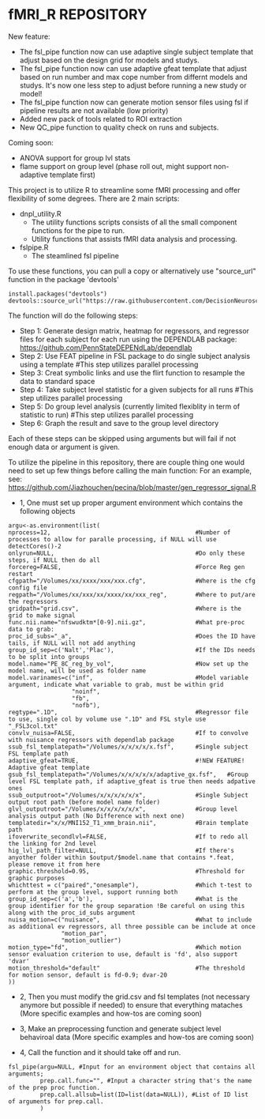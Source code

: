 # fMRI_R REPOSITORY

New feature: 
- The fsl_pipe function now can use adaptive single subject template that adjust based on the design grid for models and studys. 
- The fsl_pipe function now can use adaptive gfeat template that adjust based on run number and max cope number from differnt models and studys. It's now one less step to adjust before running a new study or model!
- The fsl_pipe function now can generate motion sensor files using fsl if pipeline results are not available (low priority)
- Added new pack of tools related to ROI extraction
- New QC_pipe function to quality check on runs and subjects. 

Coming soon:
- ANOVA support for group lvl stats
- flame support on group level (phase roll out, might support non-adaptive template first)


This project is to utilize R to streamline some fMRI processing and offer flexibility of some degrees.
There are 2 main scripts:
  - dnpl_utility.R
      - The utility functions scripts consists of all the small component functions for the pipe to run. 
      - Utility functions that assists fMRI data analysis and processing. 
  - fslpipe.R
      - The steamlined fsl pipeline

To use these functions, you can pull a copy or alternatively use "source_url" function in the package 'devtools'
```
install.packages("devtools")
devtools::source_url("https://raw.githubusercontent.com/DecisionNeurosciencePsychopathology/fMRI_R/master/dnpl_utility.R")
```

The function will do the following steps:
- Step 1: Generate design matrix, heatmap for regressors, and regressor files for each subject for each run using the DEPENDLAB package: https://github.com/PennStateDEPENdLab/dependlab
- Step 2: Use FEAT pipeline in FSL package to do single subject analysis using a template #This step utilizes parallel processing
- Step 3: Creat symbolic links and use the flirt function to resample the data to standard space
- Step 4: Take subject level statistic for a given subjects for all runs #This step utilizes parallel processing
- Step 5: Do group level analysis (currently limited flexiblity in term of statistic to run)  #This step utilizes parallel processing
- Step 6: Graph the result and save to the group level directory 

Each of these steps can be skipped using arguments but will fail if not enough data or argument is given. 

To utilize the pipeline in this repository, there are couple thing one would need to set up few things before calling the main function:
For an example, see: https://github.com/Jiazhouchen/pecina/blob/master/gen_regressor_signal.R

- 1, One must set up proper argument environment which contains the following objects
```
argu<-as.environment(list(
nprocess=12,                                         #Number of processes to allow for paralle processing, if NULL will use detectCores()-2
onlyrun=NULL,                                        #Do only these steps, if NULL then do all
forcereg=FALSE,                                      #Force Reg gen restart
cfgpath="/Volumes/xx/xxxx/xxx/xxx.cfg",              #Where is the cfg config file
regpath="/Volumes/xx/xxx/xx/xxxx/xx/xxx_reg",        #Where to put/are the regressors 
gridpath="grid.csv",                                 #Where is the grid to make signal
func.nii.name="nfswudktm*[0-9].nii.gz",              #What pre-proc data to grab:
proc_id_subs="_a",                                   #Does the ID have tails, if NULL will not add anything
group_id_sep=c('Nalt','Plac'),                       #If the IDs needs to be split into groups
model.name="PE_8C_reg_by_vol",                       #Now set up the model name, will be used as folder name
model.varinames=c("inf",                             #Model variable argument, indicate what variable to grab, must be within grid
                  "noinf",
                  "fb",
                  "nofb"),
regtype=".1D",                                       #Regressor file to use, single col by volume use ".1D" and FSL style use "_FSL3col.txt"
convlv_nuisa=FALSE,                                  #If to convolve with nuisance regressors with dependlab package
ssub_fsl_templatepath="/Volumes/x/x/x/x/x.fsf",      #Single subject FSL template path
adaptive_gfeat=TRUE,                                 #!NEW FEATURE! Adaptive gfeat template
gsub_fsl_templatepath="/Volumes/x/x/x/x/x/adaptive_gx.fsf",   #Group level FSL template path, if adaptive_gfeat is true then needs adpative ones
ssub_outputroot="/Volumes/x/x/x/x/x/x",              #Single Subject output root path (before model name folder)
glvl_outputroot="/Volumes/x/x/x/x/x/x",              #Group level analysis output path (No Difference with next one)
templatedir="x/x/MNI152_T1_xmm_brain.nii",           #Brain template path
ifoverwrite_secondlvl=FALSE,                         #If to redo all the linking for 2nd level
hig_lvl_path_filter=NULL,                            #If there's anyother folder within $output/$model.name that contains *.feat, please remove it from here
graphic.threshold=0.95,                              #Threshold for graphic purposes
whichttest = c("paired","onesample"),                #Which t-test to perform at the group level, support running both
group_id_sep=c('a','b'),                             #What is the group identifier for the group separation !Be careful on using this along with the proc_id_subs argument
nuisa_motion=c("nuisance",                           #What to include as additional ev regressors, all three possible can be include at once
               "motion_par",
               "motion_outlier") 
motion_type="fd",                                    #Which motion sensor evaluation criterion to use, default is 'fd', also support 'dvar'
motion_threshold="default"                           #The threshold for motion sensor, default is fd-0.9; dvar-20 
))
```
- 2, Then you must modify the grid.csv and fsl templates (not necessary anymore but possible if needed) to ensure that everything mataches
(More specific examples and how-tos are coming soon)

- 3, Make an preprocessing function and generate subject level behaviroal data
(More specific examples and how-tos are coming soon)

- 4, Call the function and it should take off and run. 
```
fsl_pipe(argu=NULL, #Input for an environment object that contains all arguments;
         prep.call.func="", #Input a character string that's the name of the prep proc function.
         prep.call.allsub=list(ID=list(data=NULL)), #List of ID list of arguments for prep.call.
         ) 
```

